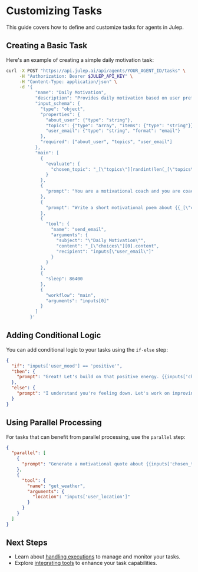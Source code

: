 # Customizing Tasks

This guide covers how to define and customize tasks for agents in Julep.

## Creating a Basic Task

Here's an example of creating a simple daily motivation task:

```bash
curl -X POST "https://api.julep.ai/api/agents/YOUR_AGENT_ID/tasks" \
     -H "Authorization: Bearer $JULEP_API_KEY" \
     -H "Content-Type: application/json" \
     -d '{
           "name": "Daily Motivation",
           "description": "Provides daily motivation based on user preferences",
           "input_schema": {
             "type": "object",
             "properties": {
               "about_user": {"type": "string"},
               "topics": {"type": "array", "items": {"type": "string"}},
               "user_email": {"type": "string", "format": "email"}
             },
             "required": ["about_user", "topics", "user_email"]
           },
           "main": [
             {
               "evaluate": {
                 "chosen_topic": "_[\"topics\"][randint(len(_[\"topics\"]))]"
               }
             },
             {
               "prompt": "You are a motivational coach and you are coaching someone who is {{inputs[0][\"about_user\"]}}. Think of the challenges they might be facing on the {{_[\"chosen_topic\"]}} topic and what to do about them. Write down your answer as a bulleted list."
             },
             {
               "prompt": "Write a short motivational poem about {{_[\"choices\"][0].content}}"
             },
             {
               "tool": {
                 "name": "send_email",
                 "arguments": {
                   "subject": "\"Daily Motivation\"",
                   "content": "_[\"choices\"][0].content",
                   "recipient": "inputs[\"user_email\"]"
                 }
               }
             },
             {
               "sleep": 86400
             },
             {
               "workflow": "main",
               "arguments": "inputs[0]"
             }
           ]
         }'
```

## Adding Conditional Logic

You can add conditional logic to your tasks using the `if-else` step:

```json
{
  "if": "inputs['user_mood'] == 'positive'",
  "then": {
    "prompt": "Great! Let's build on that positive energy. {{inputs['chosen_topic']}}"
  },
  "else": {
    "prompt": "I understand you're feeling down. Let's work on improving your mood through {{inputs['chosen_topic']}}."
  }
}
```

## Using Parallel Processing

For tasks that can benefit from parallel processing, use the `parallel` step:

```json
{
  "parallel": [
    {
      "prompt": "Generate a motivational quote about {{inputs['chosen_topic']}}."
    },
    {
      "tool": {
        "name": "get_weather",
        "arguments": {
          "location": "inputs['user_location']"
        }
      }
    }
  ]
}
```

## Next Steps

- Learn about [handling executions](./handling_executions.md) to manage and monitor your tasks.
- Explore [integrating tools](../tutorials/integrating_tools.md) to enhance your task capabilities.